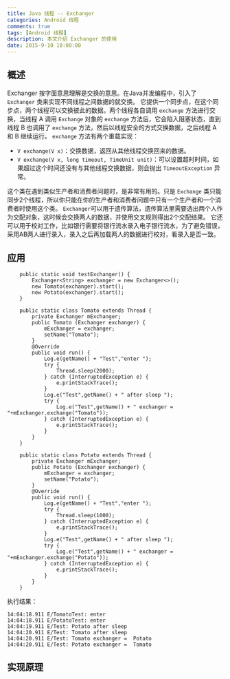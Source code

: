 ```yaml
---
title: Java 线程 -- Exchanger
categories: Android 线程
comments: true
tags: [Android 线程]
description: 本文介绍 Exchanger 的使用
date: 2015-9-10 10:00:00
---
```



## 概述

Exchanger 按字面意思理解是交换的意思。在Java并发编程中，引入了 `Exchanger` 类来实现不同线程之间数据的就交换。
它提供一个同步点，在这个同步点，两个线程可以交换彼此的数据。两个线程各自调用 `exchange` 方法进行交换，当线程 A 调用 `Exchange` 对象的 `exchange` 方法后，它会陷入阻塞状态，直到线程 B 也调用了 `exchange` 方法，然后以线程安全的方式交换数据，之后线程 A 和 B 继续运行。
`exchange` 方法有两个重载实现：

 - `V exchange(V x)`：交换数据，返回从其他线程交换回来的数据。
 - `V exchange(V x, long timeout, TimeUnit unit)`：可以设置超时时间，如果超过这个时间还没有与其他线程交换数据，则会抛出 `TimeoutException` 异常。

这个类在遇到类似生产者和消费者问题时，是非常有用的。只是 `Exchange` 类只能同步2个线程，所以你只能在你的生产者和消费者问题中只有一个生产者和一个消费者时使用这个类。
`Exchanger`可以用于遗传算法，遗传算法里需要选出两个人作为交配对象，这时候会交换两人的数据，并使用交叉规则得出2个交配结果。
它还可以用于校对工作，比如银行需要将银行流水录入电子银行流水，为了避免错误，采用AB两人进行录入，录入之后再加载两人的数据进行校对，看录入是否一致。

## 应用

```
    public static void testExchanger() {
        Exchanger<String> exchanger = new Exchanger<>();
        new Tomato(exchanger).start();
        new Potato(exchanger).start();
    }

    public static class Tomato extends Thread {
        private Exchanger mExchanger;
        public Tomato (Exchanger exchanger) {
            mExchanger = exchanger;
            setName("Tomato");
        }
        @Override
        public void run() {
            Log.e(getName() + "Test","enter ");
            try {
                Thread.sleep(2000);
            } catch (InterruptedException e) {
                e.printStackTrace();
            }
            Log.e("Test",getName() + " after sleep ");
            try {
                Log.e("Test",getName() + " exchanger =  "+mExchanger.exchange("Tomato"));
            } catch (InterruptedException e) {
                e.printStackTrace();
            }
        }
    }

    public static class Potato extends Thread {
        private Exchanger mExchanger;
        public Potato (Exchanger exchanger) {
            mExchanger = exchanger;
            setName("Potato");
        }
        @Override
        public void run() {
            Log.e(getName() + "Test","enter ");
            try {
                Thread.sleep(1000);
            } catch (InterruptedException e) {
                e.printStackTrace();
            }
            Log.e("Test",getName() + " after sleep ");
            try {
                Log.e("Test",getName() + " exchanger =  "+mExchanger.exchange("Potato"));
            } catch (InterruptedException e) {
                e.printStackTrace();
            }
        }
    }
```

执行结果：

```
14:04:18.911 E/TomatoTest: enter 
14:04:18.911 E/PotatoTest: enter 
14:04:19.911 E/Test: Potato after sleep 
14:04:20.911 E/Test: Tomato after sleep 
14:04:20.911 E/Test: Tomato exchanger =  Potato
14:04:20.911 E/Test: Potato exchanger =  Tomato
```

## 实现原理

